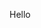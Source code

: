 Hello

<!-- ![Anurag's GitHub stats](https://github-readme-stats.vercel.app/api?username=alexxShandsome&count_private=true&theme=tokyonight) -->

<p align="center">
	<a href="https://github-readme-stats.vercel.app/api?username=alexxShandsome&count_private=true&theme=tokyonight">
</p
